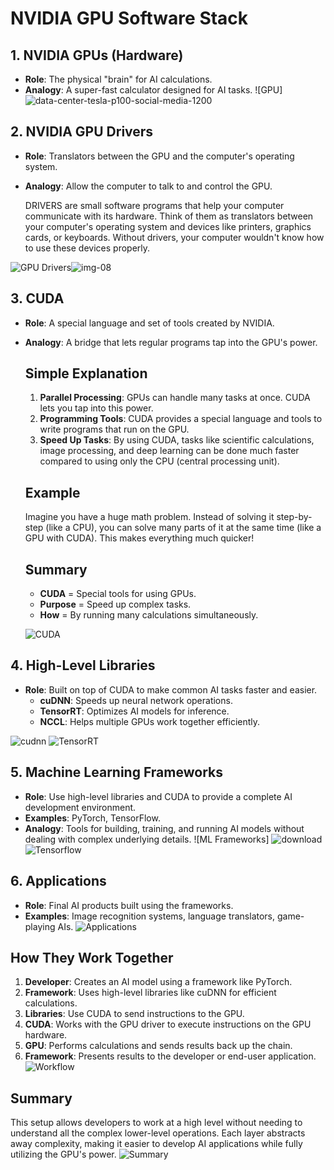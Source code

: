 # NVIDIA GPU Software Stack

## 1. NVIDIA GPUs (Hardware)
- **Role**: The physical "brain" for AI calculations.
- **Analogy**: A super-fast calculator designed for AI tasks.
![GPU]![data-center-tesla-p100-social-media-1200](https://github.com/Warszawa1/GPUS/assets/48474962/d9e38721-3dc4-42f5-9df1-ecc7af126a7c)



## 2. NVIDIA GPU Drivers
- **Role**: Translators between the GPU and the computer's operating system.
- **Analogy**: Allow the computer to talk to and control the GPU.
  
  DRIVERS are small software programs that help your computer communicate with its hardware. Think of them as translators between your computer's operating system and devices like printers,
  graphics cards, or keyboards. Without drivers, your computer wouldn't know how to use these devices properly.

![GPU Drivers](https://example.com/gpu-drivers-image)![img-08](https://github.com/Warszawa1/GPUS/assets/48474962/14e7d465-39ae-47da-aba1-43d2e5775bc5)



## 3. CUDA
- **Role**: A special language and set of tools created by NVIDIA.
- **Analogy**: A bridge that lets regular programs tap into the GPU's power.
  
  ## Simple Explanation
    1. **Parallel Processing**: GPUs can handle many tasks at once. CUDA lets you tap into this power.
    2. **Programming Tools**: CUDA provides a special language and tools to write programs that run on the GPU.
    3. **Speed Up Tasks**: By using CUDA, tasks like scientific calculations, image processing, and deep learning can be done much faster compared to using only the CPU (central processing unit).

    ## Example
    Imagine you have a huge math problem. Instead of solving it step-by-step (like a CPU), you can solve many parts of it at the same time (like a GPU with CUDA). This makes everything much quicker!

    ## Summary
    - **CUDA** = Special tools for using GPUs.
    - **Purpose** = Speed up complex tasks.
    - **How** = By running many calculations simultaneously.

    ![CUDA](https://example.com/cuda-image)



## 4. High-Level Libraries
- **Role**: Built on top of CUDA to make common AI tasks faster and easier.
  - **cuDNN**: Speeds up neural network operations.
  - **TensorRT**: Optimizes AI models for inference.
  - **NCCL**: Helps multiple GPUs work together efficiently.
    
![cudnn](https://github.com/Warszawa1/GPUS/assets/48474962/f203e487-6393-47ad-a888-4e6c32556cee)
![TensorRT](https://github.com/Warszawa1/GPUS/assets/48474962/d541515a-1e1f-41df-9507-a1bebd93bb3f)



## 5. Machine Learning Frameworks
- **Role**: Use high-level libraries and CUDA to provide a complete AI development environment.
- **Examples**: PyTorch, TensorFlow.
- **Analogy**: Tools for building, training, and running AI models without dealing with complex underlying details.
![ML Frameworks]
![download](https://github.com/Warszawa1/GPUS/assets/48474962/3dabb4d8-8d2a-4ac7-be34-7231b755aac6)
![Tensorflow](https://github.com/Warszawa1/GPUS/assets/48474962/d80dc213-32f3-4f19-8691-80cca8c66f55)


## 6. Applications
- **Role**: Final AI products built using the frameworks.
- **Examples**: Image recognition systems, language translators, game-playing AIs.
![Applications](https://example.com/applications-image)



## How They Work Together
1. **Developer**: Creates an AI model using a framework like PyTorch.
2. **Framework**: Uses high-level libraries like cuDNN for efficient calculations.
3. **Libraries**: Use CUDA to send instructions to the GPU.
4. **CUDA**: Works with the GPU driver to execute instructions on the GPU hardware.
5. **GPU**: Performs calculations and sends results back up the chain.
6. **Framework**: Presents results to the developer or end-user application.
![Workflow](https://example.com/workflow-image)



## Summary
This setup allows developers to work at a high level without needing to understand all the complex lower-level operations. Each layer abstracts away complexity, making it easier to develop AI applications while fully utilizing the GPU's power.
![Summary](https://example.com/summary-image)

